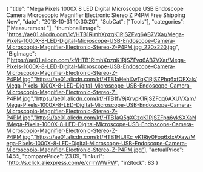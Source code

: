 {
	"title": "Mega Pixels 1000X 8 LED Digital Microscope USB Endoscope Camera Microscopio Magnifier Electronic Stereo Z P4PM Free Shipping New",
	"date": "2018-10-31 10:30:20",
	"SubCat": ["Tools"],
	"categories": ["Measurement "],
	"thumbnailImage": "https://ae01.alicdn.com/kf/HTB1RimhXpzqK1RjSZFvq6AB7VXar/Mega-Pixels-1000X-8-LED-Digital-Microscope-USB-Endoscope-Camera-Microscopio-Magnifier-Electronic-Stereo-Z-P4PM.jpg_220x220.jpg",
	"BigImage": ["https://ae01.alicdn.com/kf/HTB1RimhXpzqK1RjSZFvq6AB7VXar/Mega-Pixels-1000X-8-LED-Digital-Microscope-USB-Endoscope-Camera-Microscopio-Magnifier-Electronic-Stereo-Z-P4PM.jpg","https://ae01.alicdn.com/kf/HTB1aHehXwTqK1RjSZPhq6xfOFXak/Mega-Pixels-1000X-8-LED-Digital-Microscope-USB-Endoscope-Camera-Microscopio-Magnifier-Electronic-Stereo-Z-P4PM.jpg","https://ae01.alicdn.com/kf/HTB1fV9jXrvpK1RjSZFqq6AXUVXam/Mega-Pixels-1000X-8-LED-Digital-Microscope-USB-Endoscope-Camera-Microscopio-Magnifier-Electronic-Stereo-Z-P4PM.jpg","https://ae01.alicdn.com/kf/HTB1aQ5gXCzqK1RjSZFpq6ykSXXaN/Mega-Pixels-1000X-8-LED-Digital-Microscope-USB-Endoscope-Camera-Microscopio-Magnifier-Electronic-Stereo-Z-P4PM.jpg","https://ae01.alicdn.com/kf/HTB1HtJlXc_vK1Rjy0Foq6xIxVXaw/Mega-Pixels-1000X-8-LED-Digital-Microscope-USB-Endoscope-Camera-Microscopio-Magnifier-Electronic-Stereo-Z-P4PM.jpg"],
	"actualPrice": 14.55,
	"comparePrice": 23.09,
	"linkurl": "http://s.click.aliexpress.com/e/crImWWPW",
	"inStock": 83
}
